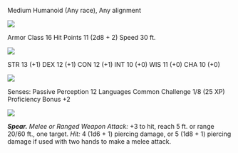 Medium Humanoid (Any race), Any alignment

![](https://www.dndbeyond.com/file-attachments/0/579/stat-block-header-bar.svg)

Armor Class 16
Hit Points 11 (2d8 + 2)
Speed 30 ft.

![](https://www.dndbeyond.com/file-attachments/0/579/stat-block-header-bar.svg)

STR  13 (+1)
DEX 12 (+1)
CON 12 (+1)
INT 10 (+0)
WIS 11 (+0)
CHA 10 (+0)

![](https://www.dndbeyond.com/file-attachments/0/579/stat-block-header-bar.svg)

Senses: Passive Perception 12
Languages Common
Challenge 1/8 (25 XP)
Proficiency Bonus +2

![](https://www.dndbeyond.com/file-attachments/0/579/stat-block-header-bar.svg)

_**Spear.** Melee or _Ranged Weapon Attack:__ +3 to hit, reach 5 ft. or range 20/60 ft., one target. _Hit:_ 4 (1d6 + 1) piercing damage, or 5 (1d8 + 1) piercing damage if used with two hands to make a melee attack.
